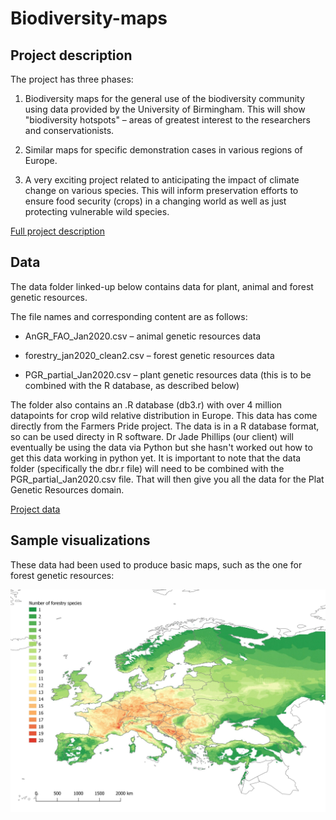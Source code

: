 # Biodiversity-maps

## Project description

The project has three phases:

1. Biodiversity maps for the general use of the biodiversity community using data provided by the University of Birmingham. This will show "biodiversity hotspots" – areas of greatest interest to the researchers and conservationists.

2. Similar maps for specific demonstration cases in various regions of Europe.

3. A very exciting project related to anticipating the impact of climate change on various species. This will inform preservation efforts to ensure food security (crops) in a changing world as well as just protecting vulnerable wild species.


[Full project description](https://docs.google.com/document/d/1UYtPe8WKO9XddAz26toE8vv8qtIRSuWZoDscsPrm8mM/edit# "Google Doc")


## Data

The data folder linked-up below contains data for plant, animal and forest genetic resources.

The file names and corresponding content are as follows:

* AnGR_FAO_Jan2020.csv – animal genetic resources data

* forestry_jan2020_clean2.csv – forest genetic resources data

* PGR_partial_Jan2020.csv – plant genetic resources data (this is to be combined with the R database, as described below)

The folder also contains an .R database (db3.r) with over 4 million datapoints for crop wild relative distribution in Europe.  This data has come directly from the Farmers Pride project.  The data is in a R database format, so can be used directy in R software.  Dr Jade Phillips (our client) will eventually be using the data via Python but she hasn't worked out how to get this data working in python yet.  It is important to note that the data folder (specifically the dbr.r file) will need to be combined with the PGR_partial_Jan2020.csv file. That will then give you all the data for the Plat Genetic Resources domain.

[Project data](https://drive.google.com/drive/folders/1slcO5BjqCEHJqhTXCfs-Mb1LCFnWxQZi?usp=sharing "Google Drive folder")

## Sample visualizations

These data had been used to produce basic maps, such as the one for forest genetic resources:

![alt text](https://github.com/Appsilon/Biodiversity-maps/blob/master/legacy-vis/forestry_species_total.jpg "Forest visualization total")
